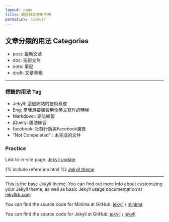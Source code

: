 ```yaml
---
layout: page
title: 開發日誌使用手冊
permalink: /about/
---
```





## 文章分類的用法 Categories
* post: 最新文章
* doc: 技術文件
* note: 筆記
* draft: 文章草稿

---

### 標籤的用法 Tag
* Jekyll: 這個網站的技術基礎
* Eng: 當我想要練習用全英文寫作的時候
* Markdown: 語法練習
* jQuery: 語法練習
* facebook: 社群行銷與Facebook廣告
* "Not Compeleted" : 未完成的文件

### Practice
Link to in-site page. [Jekyll update](/Geek-Log/update/)



{% include reference.html %}
[Jekyll theme](https://jekyllthemes.io/)

---




This is the base Jekyll theme. You can find out more info about customizing your Jekyll theme, as well as basic Jekyll usage documentation at [jekyllrb.com](https://jekyllrb.com/)

You can find the source code for Minima at GitHub:
[jekyll][jekyll-organization] /
[minima](https://github.com/jekyll/minima)

You can find the source code for Jekyll at GitHub:
[jekyll][jekyll-organization] /
[jekyll](https://github.com/jekyll/jekyll)


[jekyll-organization]: https://github.com/jekyll
